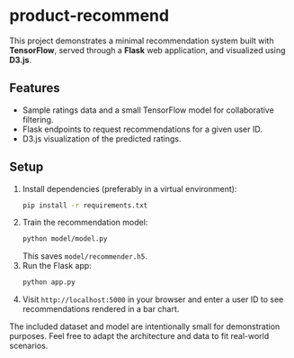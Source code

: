 # product-recommend

This project demonstrates a minimal recommendation system built with **TensorFlow**, served through a **Flask** web application, and visualized using **D3.js**.

## Features

- Sample ratings data and a small TensorFlow model for collaborative filtering.
- Flask endpoints to request recommendations for a given user ID.
- D3.js visualization of the predicted ratings.

## Setup

1. Install dependencies (preferably in a virtual environment):
   ```bash
   pip install -r requirements.txt
   ```
2. Train the recommendation model:
   ```bash
   python model/model.py
   ```
   This saves `model/recommender.h5`.
3. Run the Flask app:
   ```bash
   python app.py
   ```
4. Visit `http://localhost:5000` in your browser and enter a user ID to see recommendations rendered in a bar chart.

The included dataset and model are intentionally small for demonstration purposes. Feel free to adapt the architecture and data to fit real-world scenarios.
